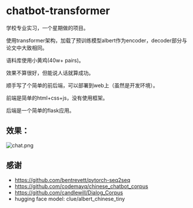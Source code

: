 # chatbot-transformer
学校专业实习，一个星期做的项目。

使用transformer架构，加载了预训练模型albert作为encoder，decoder部分与论文中大致相同。

语料库使用小黄鸡(40w+ pairs)。

效果不算很好，但能说人话就算成功。

顺手写了个简单的前后端，可以部署到web上（虽然是开发环境）。

前端是简单的html+css+js，没有使用框架。

后端是一个简单的flask应用。

## 效果：
![chat.png](https://github.com/EurFelux/chatbot-transformer/blob/main/resources/chat.png)


## 感谢
- https://github.com/bentrevett/pytorch-seq2seq
- https://github.com/codemayq/chinese_chatbot_corpus
- https://github.com/candlewill/Dialog_Corpus
- hugging face model: clue/albert_chinese_tiny
